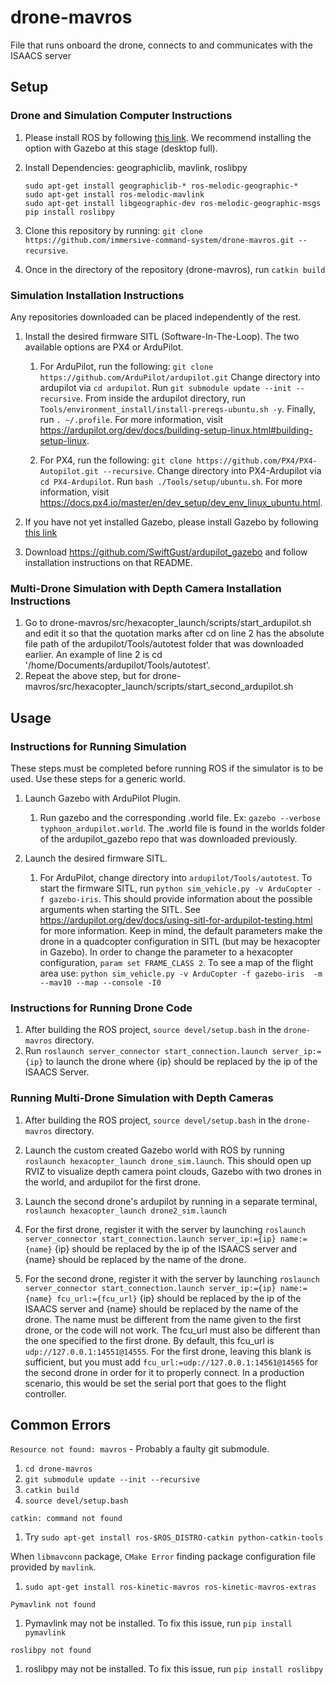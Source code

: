 # drone-mavros
File that runs onboard the drone, connects to and communicates with the ISAACS server

## Setup
### Drone and Simulation Computer Instructions

1. Please install ROS by following [this link](http://wiki.ros.org/melodic/Installation). We recommend installing the option with Gazebo at this stage (desktop full).

2. Install Dependencies: geographiclib, mavlink, roslibpy
    ```
    sudo apt-get install geographiclib-* ros-melodic-geographic-*  
    sudo apt-get install ros-melodic-mavlink
    sudo apt-get install libgeographic-dev ros-melodic-geographic-msgs
    pip install roslibpy
    ```
   
3. Clone this repository by running: `git clone https://github.com/immersive-command-system/drone-mavros.git --recursive`.

4. Once in the directory of the repository (drone-mavros), run `catkin build`

### Simulation Installation Instructions
Any repositories downloaded can be placed independently of the rest.
1. Install the desired firmware SITL (Software-In-The-Loop). The two available options are PX4 or ArduPilot.
    1. For ArduPilot, run the following: `git clone https://github.com/ArduPilot/ardupilot.git`
    Change directory into ardupilot via `cd ardupilot`. Run `git submodule update --init --recursive`. 
    From inside the ardupilot directory, run `Tools/environment_install/install-prereqs-ubuntu.sh -y`. Finally,
    run `. ~/.profile`. For more information, visit https://ardupilot.org/dev/docs/building-setup-linux.html#building-setup-linux.
    
    2. For PX4, run the following: `git clone https://github.com/PX4/PX4-Autopilot.git --recursive`.
    Change directory into PX4-Ardupilot via `cd PX4-Ardupilot`. Run `bash ./Tools/setup/ubuntu.sh`.
    For more information, visit https://docs.px4.io/master/en/dev_setup/dev_env_linux_ubuntu.html.
    
2. If you have not yet installed Gazebo, please install Gazebo by following [this link](http://gazebosim.org/tutorials?tut=install_ubuntu&cat=install)

3. Download https://github.com/SwiftGust/ardupilot_gazebo and follow installation instructions on that README.

### Multi-Drone Simulation with Depth Camera Installation Instructions
1. Go to drone-mavros/src/hexacopter_launch/scripts/start_ardupilot.sh and edit it so that the quotation marks after cd on line 2 has the absolute file path of the ardupilot/Tools/autotest folder that was downloaded earlier. An example of line 2 is cd '/home/Documents/ardupilot/Tools/autotest'.
2. Repeat the above step, but for drone-mavros/src/hexacopter_launch/scripts/start_second_ardupilot.sh

## Usage
### Instructions for Running Simulation
These steps must be completed before running ROS if the simulator is to be used. Use these steps for a generic world.
1. Launch Gazebo with ArduPilot Plugin.
    1. Run gazebo and the corresponding .world file. Ex: `gazebo --verbose typhoon_ardupilot.world`.
    The .world file is found in the worlds folder of the ardupilot_gazebo repo that was downloaded previously.
    
2. Launch the desired firmware SITL.  
    1. For ArduPilot, change directory into `ardupilot/Tools/autotest`. 
    To start the firmware SITL, run `python sim_vehicle.py -v ArduCopter -f gazebo-iris`. 
    This should provide information about the possible arguments when starting the SITL.
    See https://ardupilot.org/dev/docs/using-sitl-for-ardupilot-testing.html for more information.
    Keep in mind, the default parameters make the drone in a quadcopter configuration in SITL (but may be hexacopter in Gazebo).
    In order to change the parameter to a hexacopter configuration, `param set FRAME_CLASS 2`.
    To see a map of the flight area use: `python sim_vehicle.py -v ArduCopter -f gazebo-iris  -m --mav10 --map --console -I0`
    
### Instructions for Running Drone Code
1. After building the ROS project, `source devel/setup.bash` in the `drone-mavros` directory.
2. Run `roslaunch server_connector start_connection.launch server_ip:={ip}` to launch the drone where {ip} should be replaced by the ip of the ISAACS Server.

### Running Multi-Drone Simulation with Depth Cameras
1. After building the ROS project, `source devel/setup.bash` in the `drone-mavros` directory.

2. Launch the custom created Gazebo world with ROS by running `roslaunch hexacopter_launch drone_sim.launch`. 
   This should open up RVIZ to visualize depth camera point clouds, Gazebo with two drones in the world, and ardupilot for the first drone.
   
3. Launch the second drone's ardupilot by running in a separate terminal, `roslaunch hexacopter_launch drone2_sim.launch`

4. For the first drone, register it with the server by launching `roslaunch server_connector start_connection.launch server_ip:={ip} name:={name}`
   {ip} should be replaced by the ip of the ISAACS server and {name} should be replaced by the name of the drone. 
   
5. For the second drone, register it with the server by launching `roslaunch server_connector start_connection.launch server_ip:={ip} name:={name} fcu_url:={fcu_url}`
   {ip} should be replaced by the ip of the ISAACS server and {name} should be replaced by the name of the drone. The name must be different from the name given to the first drone,
   or the code will not work. The fcu_url must also be different than the one specified to the first drone. By default, this fcu_url is `udp://127.0.0.1:14551@14555`.
   For the first drone, leaving this blank is sufficient, but you must add `fcu_url:=udp://127.0.0.1:14561@14565` for the second drone in order for it to properly connect.
   In a production scenario, this would be set the serial port that goes to the flight controller.

## Common Errors
`Resource not found: mavros` - Probably a faulty git submodule.
1. `cd drone-mavros`
2. `git submodule update --init --recursive`
3. `catkin build`
4. `source devel/setup.bash`

`catkin: command not found`
1. Try `sudo apt-get install ros-$ROS_DISTRO-catkin python-catkin-tools`
    
When `libmavconn` package, `CMake Error` finding package configuration file provided by `mavlink`.
1. `sudo apt-get install ros-kinetic-mavros ros-kinetic-mavros-extras`

`Pymavlink not found`
1. Pymavlink may not be installed. To fix this issue, run `pip install pymavlink`

`roslibpy not found`
1. roslibpy may not be installed. To fix this issue, run `pip install roslibpy`